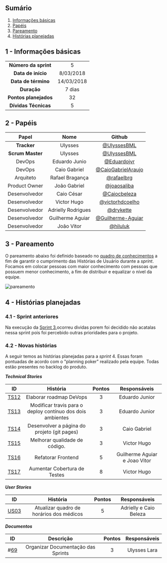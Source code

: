 ## Sumário

1. [Informações básicas](#1---informações-básicas)
1. [Papéis](#2---papéis)
1. [Pareamento](#3---pareamento)
1. [Histórias planejadas](#4---histórias-planejadas)


## 1 - Informações básicas

| | |
|:--:|:--:|
|**Número da sprint**|5|
|**Data de início**|8/03/2018|
|**Data de término**|14/03/2018|
|**Duração**|7 dias|
|**Pontos planejados**|32|
|**Dívidas Técnicas**|5|

## 2 - Papéis

|Papel|Nome|Github|
|:---:|:--:|:--:|
|**Tracker**|Ulysses|[@UlyssesBML]()|
|**Scrum Master**|Ulysses|[@UlyssesBML]()|
|DevOps|Eduardo Junio|[@Eduardojvr](https://github.com/Eduardojvr)|
|DevOps|Caio Gabriel|[@CaioGabrielAraujo]()|
|Arquiteto|Rafael Bragança|[@rafaelbrg](https://github.com/rafaelbrg)|
|Product Owner|João Gabriel|[@joaosaliba]()|
|Desenvolvedor|Caio César|[@Caiocbeleza]()|
|Desenvolvedor|Victor Hugo|[@victorhdcoelho]()|
|Desenvolvedor|Adrielly Rodrigues|[@drykette]()|
|Desenvolvedor|Guilherme Aguiar|[@Guilherme-Aguiar]()|
|Desenvolvedor|João Vitor|[@hiluluk]()|

## 3 - Pareamento

O pareamento abaixo foi definido baseado no [quadro de conhecimentos](https://github.com/fga-gpp-mds/2018.1_Gestao_de_Internacoes_Cirurgicas_GIC/blob/master/docs/documentos/imagens/sprint0/conhecimento_Inicial.png) a fim de garantir o cumprimento das Histórias de Usuário durante a *sprint*. Focamos em colocar pessoas com maior conhecimento com pessoas que possuem menor conhecimento, a fim de distribuir e equalizar o nível da equipe.

![pareamento](https://github.com/fga-gpp-mds/2018.1_Gestao_de_Internacoes_Cirurgicas_GIC/blob/is46_sprint3_planejamento/docs/documentos/imagens/Sprint3/Pareamento.jpg)

## 4 - Histórias planejadas

### 4.1 - Sprint anteriores

Na execução da [Sprint 3](https://github.com/fga-gpp-mds/2018.1_Gestao_de_Internacoes_Cirurgicas_GIC/blob/master/docs/documentos/Sprints/Sprint_3_Planejamento.md),ocorreu dividas porem foi decidido não acatalas nessa sprint pois foi percebido outras prioridades para o projeto.

### 4.2 - Novas histórias

A seguir temos as histórias planejadas para a *sprint* 4. Essas foram pontuadas de acordo com o "planning poker" realizado pela equipe. Todas estão presentes no backlog do produto.

  ***Technical Stories***

|ID|História|Pontos|Responsáveis|
|:-:|:-----:|:----:|:----------:|
|[TS12](https://github.com/fga-gpp-mds/2018.1_gerencia_mais/issues/68)|Elaborar roadmap DeVops|3|Eduardo Junior|
|[TS13](https://github.com/fga-gpp-mds/2018.1_gerencia_mais/issues/83)|Modificar travis para o deploy contínuo dos dois ambientes |3|Eduardo Junior|
|[TS14](https://github.com/fga-gpp-mds/2018.1_gerencia_mais/issues/74)|Desenvolver a página do projeto (git pages)|3|Caio Gabriel|
|[TS15](https://github.com/fga-gpp-mds/2018.1_gerencia_mais/issues/79)| Melhorar qualidade de código. |3|Victor Hugo|
|[TS16](https://github.com/fga-gpp-mds/2018.1_gerencia_mais/issues/80)|Refatorar Frontend|5|Guilherme Aguiar e Joao Vitor|
|[TS17](https://github.com/fga-gpp-mds/2018.1_gerencia_mais/issues/78)|Aumentar Cobertura de Testes |8|Victor Hugo|


  ***User Stories***

|ID|História|Pontos|Responsáveis|
|:-:|:-----:|:----:|:----------:|
|[US03](https://github.com/fga-gpp-mds/2018.1_gerencia_mais/issues/38)|Atualizar quadro de horários dos médicos|5|Adrielly e Caio Beleza|

***Documentos***

|ID|Descrição|Pontos|Responsáveis|
|:-:|:-----:|:----:|:----------:|
|#[69](https://github.com/fga-gpp-mds/2018.1_gerencia_mais/issues/69)|Organizar Documentação das Sprints |3|Ulysses Lara|
